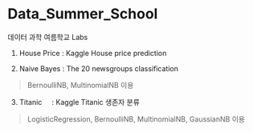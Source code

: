 # Data_Summer_School
데이터 과학 여름학교 Labs

1. House Price : Kaggle House price prediction 
  
2. Naive Bayes : The 20 newsgroups classification
> BernoulliNB, MultinomialNB 이용
   
3. Titanic     : Kaggle Titanic 생존자 분류
> LogisticRegression, BernoulliNB, MultinomialNB, GaussianNB 이용
